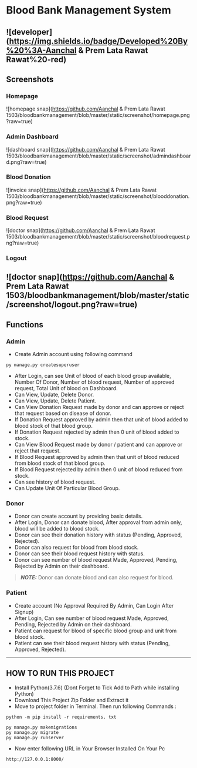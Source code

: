 # Blood Bank Management System
![developer](https://img.shields.io/badge/Developed%20By%20%3A-Aanchal &  Prem Lata Rawat Rawat%20-red)
---
## Screenshots
### Homepage
![homepage snap](https://github.com/Aanchal &  Prem Lata Rawat 1503/bloodbankmanagement/blob/master/static/screenshot/homepage.png?raw=true)
### Admin Dashboard
![dashboard snap](https://github.com/Aanchal &  Prem Lata Rawat 1503/bloodbankmanagement/blob/master/static/screenshot/admindashboard.png?raw=true)
### Blood Donation 
![invoice snap](https://github.com/Aanchal &  Prem Lata Rawat 1503/bloodbankmanagement/blob/master/static/screenshot/blooddonation.png?raw=true)
### Blood Request
![doctor snap](https://github.com/Aanchal &  Prem Lata Rawat 1503/bloodbankmanagement/blob/master/static/screenshot/bloodrequest.png?raw=true)
### Logout
![doctor snap](https://github.com/Aanchal &  Prem Lata Rawat 1503/bloodbankmanagement/blob/master/static/screenshot/logout.png?raw=true)
---
## Functions

### Admin
- Create Admin account using following command
```
py manage.py createsuperuser
```
- After Login, can see Unit of blood of each blood group available, Number Of Donor, Number of blood request, Number of approved request, Total Unit of blood on Dashboard.
- Can View, Update, Delete Donor.
- Can View, Update, Delete Patient.
- Can View Donation Request made by donor and can approve or reject that request based on disease of donor.
- If Donation Request approved by admin then that unit of blood added to blood stock of that blood group.
- If Donation Request rejected by admin then 0 unit of blood added to stock.
- Can View Blood Request made by donor / patient and can approve or reject that request.
- If Blood Request approved by admin then that unit of blood reduced from blood stock of that blood group.
- If Blood Request rejected by admin then 0 unit of blood reduced from stock.
- Can see history of blood request.
- Can Update Unit Of Particular Blood Group.


### Donor
- Donor can create account by providing basic details.
- After Login, Donor can donate blood, After approval from admin only, blood will be added to blood stock.
- Donor can see their donation history with status (Pending, Approved, Rejected).
- Donor can also request for blood from blood stock.
- Donor can see their blood request history with status.
- Donor can see number of blood request Made, Approved, Pending, Rejected by Admin on their dashboard.
> **_NOTE:_**  Donor can donate blood and can also request for blood.





### Patient
- Create account (No Approval Required By Admin, Can Login After Signup)
- After Login, Can see number of blood request Made, Approved, Pending, Rejected by Admin on their dashboard.
- Patient can request for blood of specific blood group and unit from blood stock.
- Patient can see their blood request history with status (Pending, Approved, Rejected).

---

## HOW TO RUN THIS PROJECT
- Install Python(3.7.6) (Dont Forget to Tick Add to Path while installing Python)
- Download This Project Zip Folder and Extract it
- Move to project folder in Terminal. Then run following Commands :

```
python -m pip install -r requirements. txt
```

```
py manage.py makemigrations
py manage.py migrate
py manage.py runserver
```
- Now enter following URL in Your Browser Installed On Your Pc
```
http://127.0.0.1:8000/
```


